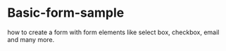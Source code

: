 # Basic-form-sample
how to create a form with form elements like select box, checkbox, email and many more.
